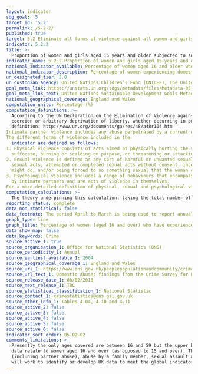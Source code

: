 ```yaml
---
layout: indicator
sdg_goal: '5'
target_id: '5.2'
permalink: /5-2-2/
published: true
target: 5.2 Eliminate all forms of violence against all women and girls in the public and private spheres, including trafficking and sexual and other types of exploitation
indicator: 5.2.2
title: >-
  Proportion of women and girls aged 15 years and older subjected to sexual violence by persons other than an intimate partner in the previous 12 months, by age and place of occurrence
indicator_name: 5.2.2 Proportion of women and girls aged 15 years and older subjected to sexual violence by persons other than an intimate partner in the previous 12 months, by age and place of occurrence
national_indicator_available: Percentage of women aged 16 and older who experienced abuse in the previous 12 months
national_indicator_description: Percentage of women experiencing domestic abuse, family abuse (non-physical abuse, threats, force, sexual assault or stalking), sexual assault or stalking in the previous twelve months among adults aged 16 to 59.
un_designated_tier: 2.0
un_custodian_agency: United Nations Children’s Fund (UNICEF), The United Nations Entity for Gender Equality and the Empowerment of Women (UN Women), United Nations Population Fund (UNFPA), World Health Organization (WHO), United Nations Office on Drugs and Crime (UNODC)  
goal_meta_link: https://unstats.un.org/sdgs/metadata/files/Metadata-05-02-02.pdf
goal_meta_link_text: United Nations Sustainable Development Goals Metadata (PDF 294 KB)
national_geographical_coverage: England and Wales
computation_units: Percentage (%)
computation_definitions: >-
  According to the UN Declaration on the Elimination of Violence against Women (1993), Violence against Women is “Any act of gender-based violence that results in, or is likely to result in, physical, sexual or psychological harm or suffering to women, including threats of such acts,
  coercion or arbitrary deprivation of liberty, whether occurring in public or in private life. Violence against women shall be understood to encompass, but not be limited to, the following: Physical, sexual and psychological violence occurring in the family […]”. See here for full
  definition: http://www.un.org/documents/ga/res/48/a48r104.htm
Intimate partner violence includes any abuse perpetrated by a current or former partner within the context of marriage, cohabitation or any other formal or informal union.
The different forms of violence included in the
  indicator are defined as follows:
1. Physical violence consists of acts aimed at physically hurting the victim and include, but are not limited to, pushing, grabbing, twisting the arm, pulling the hair, slapping, kicking, biting or hitting with the fist or object, trying to strangle or
  suffocate, burning or scalding on purpose, or threatening or attacking with some sort of weapon, gun or knife.
2. Sexual violence is defined as any sort of harmful or unwanted sexual behaviour that is imposed on someone. It includes acts of abusive sexual contact, forced engagement in
  sexual acts, attempted or completed sexual acts without consent, incest, sexual harassment, etc. In intimate partner relationships, experiencing sexual violence is commonly defined as being forced to have sexual intercourse, having sexual intercourse out of fear for what the partner
  might do, and/or being forced to so something sexual that the woman considers humiliating or degrading.
3. Psychological violence includes a range of behaviours that encompass acts of emotional abuse and controlling behaviour. These often coexist with acts of physical and sexual violence
  by intimate partners and are acts of violence in themselves.
For a more detailed definition of physical, sexual and psychological violence against women see Guidelines for Producing Statistics on Violence against Women- Statistical Surveys (UN, 2014).
computation_calculations: >-
  The theory underpinning this calculation: taking the total number of adults aged 16 to 59 in England and Wales who experienced any domestic abuse in the past 12 months and divided this by the total number of adults with the same age category in England/Wales and multiplied by 100.
reporting_status: complete
data_non_statistical: false
data_footnote: The period April to March is being used to report annual data. The date on the X axis is the year at the start of the period
graph_type: line
graph_title: Percentage of women (aged 16 and over) who have experienced abuse in the previous 12 months
data_show_map: false
data_keywords: Crime
source_active_1: true
source_organisation_1: Office for National Statistics (ONS)
source_periodicity_1: Annual  
source_earliest_available_1: 2004
source_geographical_coverage_1: England and Wales
source_url_1: https://www.ons.gov.uk/peoplepopulationandcommunity/crimeandjustice/datasets/domesticabusefindingsfromthecrimesurveyforenglandandwalesappendixtables
source_url_text_1: Domestic abuse: findings from the Crime Survey for England and Wales - Appendix tables
source_release_date_1: 08/02/2018
source_next_release_1: TBC
source_statistical_classification_1: National Statistic
source_contact_1: crimestatistics@ons.gsi.gov.uk
source_other_info_1: Tables 4.04, 4.10 and 4.11
source_active_2: false
source_active_3: false
source_active_4: false
source_active_5: false
source_active_6: false
indicator_sort_order: 05-02-02
comments_limitations: >-
  Presently the only ages covered are between 16 and 59 but the upper bound of this is likely to increase over time. The original figures refer to data that runs from April of that year to March the following year. For example 2015 data date range is from April 2015 to March 2016. These
  data relate to women aged 16 and over (as opposed to 15 and over). The headline data are published in July; however the specific breakdowns (disaggregation’s, i.e. age, etc) are published in February. Coverage is limited to England and Wales. The indicator includes all domestic abuse
  (including partner abuse), abuse by a family member, sexual assault and stalking. Where disaggregation occurs, partner abuse is omitted, where there is overall data, partner abuse is included. This indicator is being used as an approximation of the UN SDG Indicator. Where possible, we
  will work to identify or develop UK data to meet the global indicator specification. This indicator has been identified in collaboration with topic experts.
---
```

